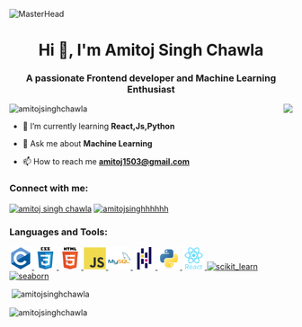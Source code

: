 ![MasterHead](https://gecdesigns.com/wallpapers/free/beautiful-fantasy-wallpaper-ultra-hd-wallpaper-4k-sr10012418)

<h1 align="center">Hi 👋, I'm Amitoj Singh Chawla</h1>
<h3 align="center">A passionate Frontend developer and Machine Learning Enthusiast</h3>
<img align="right" height="150" src="https://images.alphacoders.com/121/1218911.jpg"  />

<p align="left"> <img src="https://komarev.com/ghpvc/?username=amitojsinghchawla&label=Profile%20views&color=0e75b6&style=flat" alt="amitojsinghchawla" /> </p>

- 🌱 I’m currently learning **React,Js,Python**

- 💬 Ask me about **Machine Learning**

- 📫 How to reach me **amitoj1503@gmail.com**

<h3 align="left">Connect with me:</h3>
<p align="left">
<a href="https://linkedin.com/in/amitoj singh chawla" target="blank"><img align="center" src="https://raw.githubusercontent.com/rahuldkjain/github-profile-readme-generator/master/src/images/icons/Social/linked-in-alt.svg" alt="amitoj singh chawla" height="30" width="40" /></a>
<a href="https://instagram.com/amitojsinghhhhhh" target="blank"><img align="center" src="https://raw.githubusercontent.com/rahuldkjain/github-profile-readme-generator/master/src/images/icons/Social/instagram.svg" alt="amitojsinghhhhhh" height="30" width="40" /></a>
</p>

<h3 align="left">Languages and Tools:</h3>
<p align="left"> <a href="https://www.cprogramming.com/" target="_blank" rel="noreferrer"> <img src="https://raw.githubusercontent.com/devicons/devicon/master/icons/c/c-original.svg" alt="c" width="40" height="40"/> </a> <a href="https://www.w3schools.com/css/" target="_blank" rel="noreferrer"> <img src="https://raw.githubusercontent.com/devicons/devicon/master/icons/css3/css3-original-wordmark.svg" alt="css3" width="40" height="40"/> </a> <a href="https://www.w3.org/html/" target="_blank" rel="noreferrer"> <img src="https://raw.githubusercontent.com/devicons/devicon/master/icons/html5/html5-original-wordmark.svg" alt="html5" width="40" height="40"/> </a> <a href="https://developer.mozilla.org/en-US/docs/Web/JavaScript" target="_blank" rel="noreferrer"> <img src="https://raw.githubusercontent.com/devicons/devicon/master/icons/javascript/javascript-original.svg" alt="javascript" width="40" height="40"/> </a> <a href="https://www.mysql.com/" target="_blank" rel="noreferrer"> <img src="https://raw.githubusercontent.com/devicons/devicon/master/icons/mysql/mysql-original-wordmark.svg" alt="mysql" width="40" height="40"/> </a> <a href="https://pandas.pydata.org/" target="_blank" rel="noreferrer"> <img src="https://raw.githubusercontent.com/devicons/devicon/2ae2a900d2f041da66e950e4d48052658d850630/icons/pandas/pandas-original.svg" alt="pandas" width="40" height="40"/> </a> <a href="https://www.python.org" target="_blank" rel="noreferrer"> <img src="https://raw.githubusercontent.com/devicons/devicon/master/icons/python/python-original.svg" alt="python" width="40" height="40"/> </a> <a href="https://reactjs.org/" target="_blank" rel="noreferrer"> <img src="https://raw.githubusercontent.com/devicons/devicon/master/icons/react/react-original-wordmark.svg" alt="react" width="40" height="40"/> </a> <a href="https://scikit-learn.org/" target="_blank" rel="noreferrer"> <img src="https://upload.wikimedia.org/wikipedia/commons/0/05/Scikit_learn_logo_small.svg" alt="scikit_learn" width="40" height="40"/> </a> <a href="https://seaborn.pydata.org/" target="_blank" rel="noreferrer"> <img src="https://seaborn.pydata.org/_images/logo-mark-lightbg.svg" alt="seaborn" width="40" height="40"/> </a> </p>

<p>&nbsp;<img align="center" src="https://github-readme-stats.vercel.app/api?username=amitojsinghchawla&show_icons=true&locale=en" alt="amitojsinghchawla" /></p>

<p><img align="center" src="https://github-readme-streak-stats.herokuapp.com/?user=amitojsinghchawla&" alt="amitojsinghchawla" /></p>

